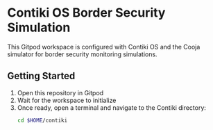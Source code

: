 # Contiki OS Border Security Simulation

This Gitpod workspace is configured with Contiki OS and the Cooja simulator for border security monitoring simulations.

## Getting Started

1. Open this repository in Gitpod
2. Wait for the workspace to initialize
3. Once ready, open a terminal and navigate to the Contiki directory:
   ```bash
   cd $HOME/contiki
